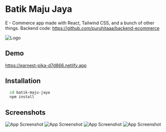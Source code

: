 # Batik Maju Jaya

E - Commerce app made with React, Tailwind CSS, and a bunch of other things. Backend code: https://github.com/puruhitaaa/backend-ecommerce

![Logo](https://i.ibb.co/m0c32Z3/Screenshot-2022-04-04-013946.png)


## Demo

https://earnest-pika-d7d866.netlify.app


## Installation

```bash
  cd batik-maju-jaya
  npm install
```
    
## Screenshots

![App Screenshot](https://i.ibb.co/BPwYzXb/Screenshot-2022-04-04-013729.png)
![App Screenshot](https://i.ibb.co/LpH0SRG/Screenshot-2022-04-04-013717.png)
![App Screenshot](https://i.ibb.co/BNPbVvS/Screenshot-2022-04-04-013700.png)
![App Screenshot](https://i.ibb.co/F545fWY/Screenshot-2022-04-04-013641.png)
